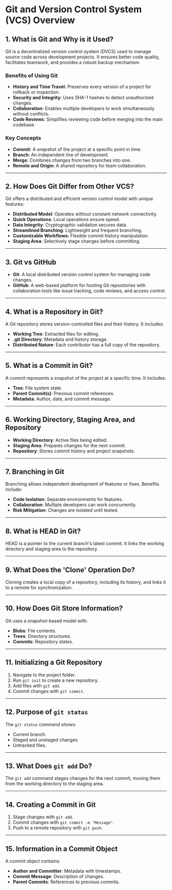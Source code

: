 # Git and Version Control System (VCS) Overview

## 1. What is Git and Why is it Used?
Git is a decentralized version control system (DVCS) used to manage source code across development projects. It ensures better code quality, facilitates teamwork, and provides a robust backup mechanism.

### Benefits of Using Git
- **History and Time Travel**: Preserves every version of a project for rollback or inspection.
- **Security and Integrity**: Uses SHA-1 hashes to detect unauthorized changes.
- **Collaboration**: Enables multiple developers to work simultaneously without conflicts.
- **Code Reviews**: Simplifies reviewing code before merging into the main codebase.

### Key Concepts
- **Commit**: A snapshot of the project at a specific point in time.
- **Branch**: An independent line of development.
- **Merge**: Combines changes from two branches into one.
- **Remote and Origin**: A shared repository for team collaboration.

---

## 2. How Does Git Differ from Other VCS?
Git offers a distributed and efficient version control model with unique features:
- **Distributed Model**: Operates without constant network connectivity.
- **Quick Operations**: Local operations ensure speed.
- **Data Integrity**: Cryptographic validation secures data.
- **Streamlined Branching**: Lightweight and frequent branching.
- **Customizable Workflows**: Flexible commit history manipulation.
- **Staging Area**: Selectively stage changes before committing.

---

## 3. Git vs GitHub
- **Git**: A local distributed version control system for managing code changes.
- **GitHub**: A web-based platform for hosting Git repositories with collaboration tools like issue tracking, code reviews, and access control.

---

## 4. What is a Repository in Git?
A Git repository stores version-controlled files and their history. It includes:
- **Working Tree**: Extracted files for editing.
- **.git Directory**: Metadata and history storage.
- **Distributed Nature**: Each contributor has a full copy of the repository.

---

## 5. What is a Commit in Git?
A commit represents a snapshot of the project at a specific time. It includes:
- **Tree**: File system state.
- **Parent Commit(s)**: Previous commit references.
- **Metadata**: Author, date, and commit message.

---

## 6. Working Directory, Staging Area, and Repository
- **Working Directory**: Active files being edited.
- **Staging Area**: Prepares changes for the next commit.
- **Repository**: Stores commit history and project snapshots.

---

## 7. Branching in Git
Branching allows independent development of features or fixes. Benefits include:
- **Code Isolation**: Separate environments for features.
- **Collaboration**: Multiple developers can work concurrently.
- **Risk Mitigation**: Changes are isolated until tested.

---

## 8. What is HEAD in Git?
HEAD is a pointer to the current branch's latest commit. It links the working directory and staging area to the repository.

---

## 9. What Does the 'Clone' Operation Do?
Cloning creates a local copy of a repository, including its history, and links it to a remote for synchronization.

---

## 10. How Does Git Store Information?
Git uses a snapshot-based model with:
- **Blobs**: File contents.
- **Trees**: Directory structures.
- **Commits**: Repository states.

---

## 11. Initializing a Git Repository
1. Navigate to the project folder.
2. Run `git init` to create a new repository.
3. Add files with `git add`.
4. Commit changes with `git commit`.

---

## 12. Purpose of `git status`
The `git status` command shows:
- Current branch.
- Staged and unstaged changes.
- Untracked files.

---

## 13. What Does `git add` Do?
The `git add` command stages changes for the next commit, moving them from the working directory to the staging area.

---

## 14. Creating a Commit in Git
1. Stage changes with `git add`.
2. Commit changes with `git commit -m "Message"`.
3. Push to a remote repository with `git push`.

---

## 15. Information in a Commit Object
A commit object contains:
- **Author and Committer**: Metadata with timestamps.
- **Commit Message**: Description of changes.
- **Parent Commits**: References to previous commits.
